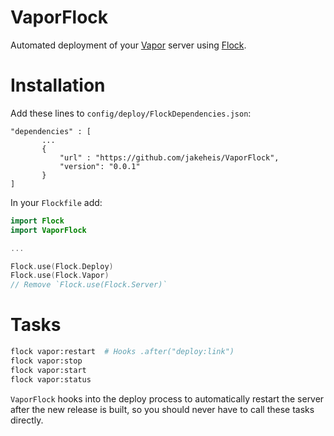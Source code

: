 # VaporFlock

Automated deployment of your [Vapor](https://github.com/vapor/vapor) server using [Flock](https://github.com/jakeheis/Flock).

# Installation
Add these lines to `config/deploy/FlockDependencies.json`:
```
"dependencies" : [
       ...
       {
           "url" : "https://github.com/jakeheis/VaporFlock",
           "version": "0.0.1"
       }
]
```
In your `Flockfile` add:
```swift
import Flock
import VaporFlock

...

Flock.use(Flock.Deploy)
Flock.use(Flock.Vapor)
// Remove `Flock.use(Flock.Server)`
```
# Tasks
```bash
flock vapor:restart  # Hooks .after("deploy:link")
flock vapor:stop
flock vapor:start
flock vapor:status
```
`VaporFlock` hooks into the deploy process to automatically restart the server after the new release is built, so you should never have to call these tasks directly.
